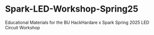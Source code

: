 # Spark-LED-Workshop-Spring25
Educational Materials for the BU HackHardare x Spark Spring 2025 LED Circuit Workshop 
